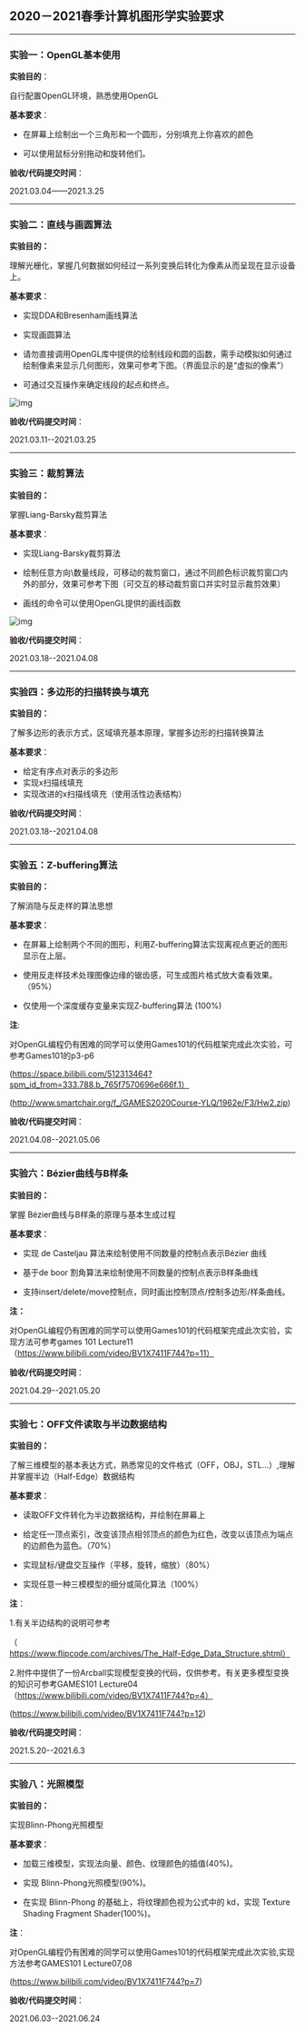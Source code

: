 ## 2020－2021春季计算机图形学实验要求

---

### 实验一：OpenGL基本使用

**实验目的**：

自行配置OpenGL环境，熟悉使用OpenGL

**基本要求**：

- 在屏幕上绘制出一个三角形和一个圆形，分别填充上你喜欢的颜色

- 可以使用鼠标分别拖动和旋转他们。

**验收/代码提交时间**：

2021.03.04——2021.3.25

 

---

### 实验二：直线与画圆算法

  **实验目的：**

理解光栅化，掌握几何数据如何经过一系列变换后转化为像素从而呈现在显示设备上。

**基本要求**：

- 实现DDA和Bresenham画线算法

- 实现画圆算法

- 请勿直接调用OpenGL库中提供的绘制线段和圆的函数，需手动模拟如何通过绘制像素来显示几何图形，效果可参考下图。（界面显示的是“虚拟的像素”）
- 可通过交互操作来确定线段的起点和终点。

![img](task.assets/clip_image002.jpg)

**验收/代码提交时间**：

2021.03.11--2021.03.25

 

---

### 实验三：裁剪算法

**实验目的：**

掌握Liang-Barsky裁剪算法

**基本要求**：

- 实现Liang-Barsky裁剪算法

- 绘制任意方向\数量线段，可移动的裁剪窗口，通过不同颜色标识裁剪窗口内外的部分，效果可参考下图（可交互的移动裁剪窗口并实时显示裁剪效果）

- 画线的命令可以使用OpenGL提供的画线函数

![img](task.assets/clip_image004.jpg)

**验收/代码提交时间**：

2021.03.18--2021.04.08

 

---

### 实验四：多边形的扫描转换与填充

**实验目的：**

了解多边形的表示方式，区域填充基本原理，掌握多边形的扫描转换算法

**基本要求**：

- 给定有序点对表示的多边形
- 实现x扫描线填充
- 实现改进的x扫描线填充（使用活性边表结构）

**验收/代码提交时间**：

2021.03.18--2021.04.08

 

---

### 实验五：Z-buffering算法

**实验目的：**

了解消隐与反走样的算法思想

**基本要求**：

- 在屏幕上绘制两个不同的图形，利用Z-buffering算法实现离视点更近的图形显示在上层。

- 使用反走样技术处理图像边缘的锯齿感，可生成图片格式放大查看效果。（95%）

- 仅使用一个深度缓存变量来实现Z-buffering算法 (100%)

 

**注**:

对OpenGL编程仍有困难的同学可以使用Games101的代码框架完成此次实验，可参考Games101的p3-p6

(https://space.bilibili.com/512313464?spm_id_from=333.788.b_765f7570696e666f.1）

(http://www.smartchair.org/f_/GAMES2020Course-YLQ/1962e/F3/Hw2.zip)

**验收/代码提交时间**：

2021.04.08--2021.05.06



---

### 实验六：Bézier曲线与B样条

**实验目的：**

掌握 Bézier曲线与B样条的原理与基本生成过程

**基本要求**：

- 实现 de Casteljau 算法来绘制使用不同数量的控制点表示Bézier 曲线

- 基于de boor 割角算法来绘制使用不同数量的控制点表示B样条曲线

- 支持insert/delete/move控制点，同时画出控制顶点/控制多边形/样条曲线。

**注：**

对OpenGL编程仍有困难的同学可以使用Games101的代码框架完成此次实验，实现方法可参考games 101 Lecture11（https://www.bilibili.com/video/BV1X7411F744?p=11）

**验收/代码提交时间**：

2021.04.29--2021.05.20

 

---

### 实验七：OFF文件读取与半边数据结构

**实验目的：**

了解三维模型的基本表达方式，熟悉常见的文件格式（OFF，OBJ，STL...）,理解并掌握半边（Half-Edge）数据结构

**基本要求**：

- 读取OFF文件转化为半边数据结构，并绘制在屏幕上

- 给定任一顶点索引，改变该顶点相邻顶点的颜色为红色，改变以该顶点为端点的边颜色为蓝色。（70%）

- 实现鼠标/键盘交互操作（平移，旋转，缩放）（80%）

- 实现任意一种三模模型的细分或简化算法（100%）

**注**：

1.有关半边结构的说明可参考

（https://www.flipcode.com/archives/The_Half-Edge_Data_Structure.shtml）

2.附件中提供了一份Arcball实现模型变换的代码，仅供参考。有关更多模型变换的知识可参考GAMES101 Lecture04 （https://www.bilibili.com/video/BV1X7411F744?p=4）

(https://www.bilibili.com/video/BV1X7411F744?p=12)

**验收/代码提交时间**：

2021.5.20--2021.6.3

 

---

### 实验八：光照模型

**实验目的：**

实现Blinn-Phong光照模型

**基本要求**：

- 加载三维模型，实现法向量、颜色、纹理颜色的插值(40%)。

- 实现 Blinn-Phong光照模型(90%)。

- 在实现 Blinn-Phong 的基础上，将纹理颜色视为公式中的 kd，实现 Texture Shading Fragment Shader(100%)。

**注**：

对OpenGL编程仍有困难的同学可以使用Games101的代码框架完成此次实验,实现方法参考GAMES101 Lecture07,08

(https://www.bilibili.com/video/BV1X7411F744?p=7)

**验收/代码提交时间**：

2021.06.03--2021.06.24

 